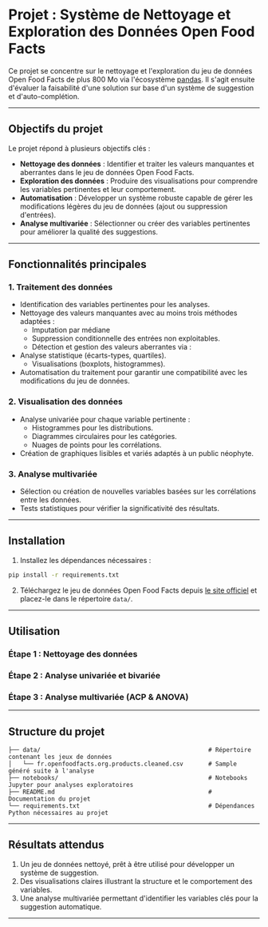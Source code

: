 # Projet : Système de Nettoyage et Exploration des Données Open Food Facts

Ce projet se concentre sur le nettoyage et l'exploration du jeu de données Open Food Facts de plus 800 Mo via l'écosystème [pandas](https://pandas.pydata.org/).
Il s'agit ensuite d'évaluer la faisabilité d'une solution sur base d'un système de suggestion et d'auto-complétion.

---

## Objectifs du projet

Le projet répond à plusieurs objectifs clés :

- **Nettoyage des données** : Identifier et traiter les valeurs manquantes et aberrantes dans le jeu de données Open Food Facts.
- **Exploration des données** : Produire des visualisations pour comprendre les variables pertinentes et leur comportement.
- **Automatisation** : Développer un système robuste capable de gérer les modifications légères du jeu de données (ajout ou suppression d'entrées).
- **Analyse multivariée** : Sélectionner ou créer des variables pertinentes pour améliorer la qualité des suggestions.

---

## Fonctionnalités principales

### 1. Traitement des données

- Identification des variables pertinentes pour les analyses.
- Nettoyage des valeurs manquantes avec au moins trois méthodes adaptées :
    - Imputation par médiane
    - Suppression conditionnelle des entrées non exploitables.
    - Détection et gestion des valeurs aberrantes via :
- Analyse statistique (écarts-types, quartiles).
    - Visualisations (boxplots, histogrammes).
- Automatisation du traitement pour garantir une compatibilité avec les modifications du jeu de données.


### 2. Visualisation des données

- Analyse univariée pour chaque variable pertinente :
    - Histogrammes pour les distributions.
    - Diagrammes circulaires pour les catégories.
    - Nuages de points pour les corrélations.
- Création de graphiques lisibles et variés adaptés à un public néophyte.


### 3. Analyse multivariée

- Sélection ou création de nouvelles variables basées sur les corrélations entre les données.
- Tests statistiques pour vérifier la significativité des résultats.

---

## Installation

1. Installez les dépendances nécessaires :

```bash
pip install -r requirements.txt
```

2. Téléchargez le jeu de données Open Food Facts depuis [le site officiel](https://s3-eu-west-1.amazonaws.com/static.oc-static.com/prod/courses/files/parcours-data-scientist/P2/fr.openfoodfacts.org.products.csv.zip) et placez-le dans le répertoire `data/`.

---

## Utilisation

### Étape 1 : Nettoyage des données

### Étape 2 : Analyse univariée et bivariée

### Étape 3 : Analyse multivariée (ACP & ANOVA)


---

## Structure du projet

```
├── data/                                               # Répertoire contenant les jeux de données
│   └── fr.openfoodfacts.org.products.cleaned.csv       # Sample généré suite à l'analyse
├── notebooks/                                          # Notebooks Jupyter pour analyses exploratoires
├── README.md                                           # Documentation du projet
└── requirements.txt                                    # Dépendances Python nécessaires au projet
```

---

## Résultats attendus

1. Un jeu de données nettoyé, prêt à être utilisé pour développer un système de suggestion.
2. Des visualisations claires illustrant la structure et le comportement des variables.
3. Une analyse multivariée permettant d'identifier les variables clés pour la suggestion automatique.

---